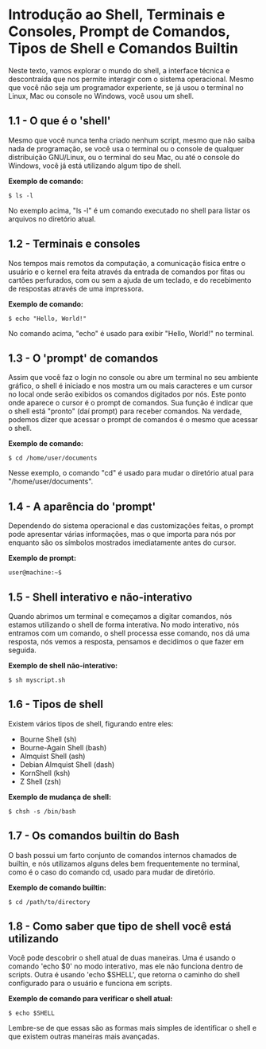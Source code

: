# Introdução ao Shell, Terminais e Consoles, Prompt de Comandos, Tipos de Shell e Comandos Builtin

Neste texto, vamos explorar o mundo do shell, a interface técnica e descontraída que nos permite interagir com o sistema operacional. Mesmo que você não seja um programador experiente, se já usou o terminal no Linux, Mac ou console no Windows, você usou um shell.

## 1.1 - O que é o 'shell'

Mesmo que você nunca tenha criado nenhum script, mesmo que não saiba nada de programação, se você usa o terminal ou o console de qualquer distribuição GNU/Linux, ou o terminal do seu Mac, ou até o console do Windows, você já está utilizando algum tipo de shell.

**Exemplo de comando:**
```shell
$ ls -l
```
No exemplo acima, "ls -l" é um comando executado no shell para listar os arquivos no diretório atual.

## 1.2 - Terminais e consoles

Nos tempos mais remotos da computação, a comunicação física entre o usuário e o kernel era feita através da entrada de comandos por fitas ou cartões perfurados, com ou sem a ajuda de um teclado, e do recebimento de respostas através de uma impressora.

**Exemplo de comando:**
```shell
$ echo "Hello, World!"
```
No comando acima, "echo" é usado para exibir "Hello, World!" no terminal.

## 1.3 - O 'prompt' de comandos

Assim que você faz o login no console ou abre um terminal no seu ambiente gráfico, o shell é iniciado e nos mostra um ou mais caracteres e um cursor no local onde serão exibidos os comandos digitados por nós. Este ponto onde aparece o cursor é o prompt de comandos. Sua função é indicar que o shell está "pronto" (daí prompt) para receber comandos. Na verdade, podemos dizer que acessar o prompt de comandos é o mesmo que acessar o shell.

**Exemplo de comando:**
```shell
$ cd /home/user/documents
```
Nesse exemplo, o comando "cd" é usado para mudar o diretório atual para "/home/user/documents".

## 1.4 - A aparência do 'prompt'

Dependendo do sistema operacional e das customizações feitas, o prompt pode apresentar várias informações, mas o que importa para nós por enquanto são os símbolos mostrados imediatamente antes do cursor.

**Exemplo de prompt:**
```
user@machine:~$
```

## 1.5 - Shell interativo e não-interativo

Quando abrimos um terminal e começamos a digitar comandos, nós estamos utilizando o shell de forma interativa. No modo interativo, nós entramos com um comando, o shell processa esse comando, nos dá uma resposta, nós vemos a resposta, pensamos e decidimos o que fazer em seguida.

**Exemplo de shell não-interativo:**
```shell
$ sh myscript.sh
```

## 1.6 - Tipos de shell

Existem vários tipos de shell, figurando entre eles:

- Bourne Shell (sh)
- Bourne-Again Shell (bash)
- Almquist Shell (ash)
- Debian Almquist Shell (dash)
- KornShell (ksh)
- Z Shell (zsh)

**Exemplo de mudança de shell:**
```shell
$ chsh -s /bin/bash
```

## 1.7 - Os comandos builtin do Bash

O bash possui um farto conjunto de comandos internos chamados de builtin, e nós utilizamos alguns deles bem frequentemente no terminal, como é o caso do comando cd, usado para mudar de diretório.

**Exemplo de comando builtin:**
```shell
$ cd /path/to/directory
```

## 1.8 - Como saber que tipo de shell você está utilizando

Você pode descobrir o shell atual de duas maneiras. Uma é usando o comando 'echo $0' no modo interativo, mas ele não funciona dentro de scripts. Outra é usando 'echo $SHELL', que retorna o caminho do shell configurado para o usuário e funciona em scripts.

**Exemplo de comando para verificar o shell atual:**
```shell
$ echo $SHELL
```

Lembre-se de que essas são as formas mais simples de identificar o shell e que existem outras maneiras mais avançadas.
